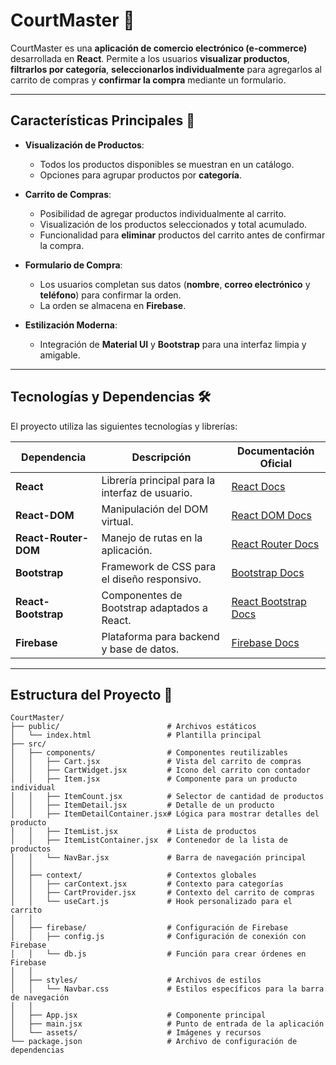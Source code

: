 # **CourtMaster** 🛒

CourtMaster es una **aplicación de comercio electrónico (e-commerce)** desarrollada en **React**. Permite a los usuarios **visualizar productos**, **filtrarlos por categoría**, **seleccionarlos individualmente** para agregarlos al carrito de compras y **confirmar la compra** mediante un formulario.

---

## **Características Principales** 🚀

- **Visualización de Productos**:
   - Todos los productos disponibles se muestran en un catálogo.
   - Opciones para agrupar productos por **categoría**.

- **Carrito de Compras**:
   - Posibilidad de agregar productos individualmente al carrito.
   - Visualización de los productos seleccionados y total acumulado.
   - Funcionalidad para **eliminar** productos del carrito antes de confirmar la compra.

- **Formulario de Compra**:
   - Los usuarios completan sus datos (**nombre**, **correo electrónico** y **teléfono**) para confirmar la orden.
   - La orden se almacena en **Firebase**.

- **Estilización Moderna**:
   - Integración de **Material UI** y **Bootstrap** para una interfaz limpia y amigable.

---

## **Tecnologías y Dependencias** 🛠️

El proyecto utiliza las siguientes tecnologías y librerías:

| Dependencia                  | Descripción                                 | Documentación Oficial                                                                 |
|-----------------------------|---------------------------------------------|--------------------------------------------------------------------------------------|
| **React**                   | Librería principal para la interfaz de usuario. | [React Docs](https://reactjs.org/docs/getting-started.html)                           |
| **React-DOM**               | Manipulación del DOM virtual.               | [React DOM Docs](https://reactjs.org/docs/react-dom.html)                             |
| **React-Router-DOM**        | Manejo de rutas en la aplicación.           | [React Router Docs](https://reactrouter.com/en/main)                                  |
| **Bootstrap**               | Framework de CSS para el diseño responsivo. | [Bootstrap Docs](https://getbootstrap.com/docs/5.3/getting-started/introduction/)     |
| **React-Bootstrap**         | Componentes de Bootstrap adaptados a React. | [React Bootstrap Docs](https://react-bootstrap.github.io/)                                                           |
| **Firebase**                | Plataforma para backend y base de datos.    | [Firebase Docs](https://firebase.google.com/docs)                                     |

---

## **Estructura del Proyecto** 📂

```plaintext
CourtMaster/
├── public/                        # Archivos estáticos
│   └── index.html                 # Plantilla principal
├── src/
│   ├── components/                # Componentes reutilizables
│   │   ├── Cart.jsx               # Vista del carrito de compras
│   │   ├── CartWidget.jsx         # Icono del carrito con contador
│   │   ├── Item.jsx               # Componente para un producto individual
│   │   ├── ItemCount.jsx          # Selector de cantidad de productos
│   │   ├── ItemDetail.jsx         # Detalle de un producto
│   │   ├── ItemDetailContainer.jsx# Lógica para mostrar detalles del producto
│   │   ├── ItemList.jsx           # Lista de productos
│   │   ├── ItemListContainer.jsx  # Contenedor de la lista de productos
│   │   └── NavBar.jsx             # Barra de navegación principal
│   │
│   ├── context/                   # Contextos globales
│   │   ├── carContext.jsx         # Contexto para categorías
│   │   ├── CartProvider.jsx       # Contexto del carrito de compras
│   │   └── useCart.js             # Hook personalizado para el carrito
│   │
│   ├── firebase/                  # Configuración de Firebase
│   │   ├── config.js              # Configuración de conexión con Firebase
│   │   └── db.js                  # Función para crear órdenes en Firebase
│   │
│   ├── styles/                    # Archivos de estilos
│   │   └── Navbar.css             # Estilos específicos para la barra de navegación
│   │
│   ├── App.jsx                    # Componente principal
│   ├── main.jsx                   # Punto de entrada de la aplicación
│   └── assets/                    # Imágenes y recursos
└── package.json                   # Archivo de configuración de dependencias